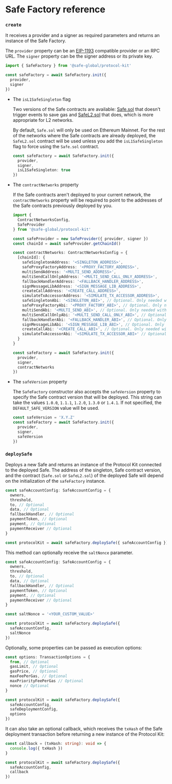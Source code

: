 # Safe Factory reference

### `create`

It receives a provider and a signer as required parameters and returns an instance of the Safe Factory.

The `provider` property can be an [EIP-1193](https://eips.ethereum.org/EIPS/eip-1193) compatible provider or an RPC URL. The `signer` property can be the signer address or its private key.

```typescript
import { SafeFactory } from '@safe-global/protocol-kit'

const safeFactory = await SafeFactory.init({
  provider,
  signer
})
```

- The `isL1SafeSingleton` flag

  Two versions of the Safe contracts are available: [Safe.sol](https://github.com/safe-global/safe-contracts/blob/v1.4.1/contracts/Safe.sol) that doesn't trigger events to save gas and [SafeL2.sol](https://github.com/safe-global/safe-contracts/blob/v1.4.1/contracts/SafeL2.sol) that does, which is more appropriate for L2 networks.

  By default, `Safe.sol` will only be used on Ethereum Mainnet. For the rest of the networks where the Safe contracts are already deployed, the `SafeL2.sol` contract will be used unless you add the `isL1SafeSingleton` flag to force using the `Safe.sol` contract.

  ```typescript
  const safeFactory = await SafeFactory.init({
    provider,
    signer,
    isL1SafeSingleton: true
  })
  ```

- The `contractNetworks` property

  If the Safe contracts aren't deployed to your current network, the `contractNetworks` property will be required to point to the addresses of the Safe contracts previously deployed by you.

  ```typescript
  import {
    ContractNetworksConfig,
    SafeProvider
  } from '@safe-global/protocol-kit'

  const safeProvider = new SafeProvider({ provider, signer })
  const chainId = await safeProvider.getChainId()

  const contractNetworks: ContractNetworksConfig = {
    [chainId]: {
      safeSingletonAddress: '<SINGLETON_ADDRESS>',
      safeProxyFactoryAddress: '<PROXY_FACTORY_ADDRESS>',
      multiSendAddress: '<MULTI_SEND_ADDRESS>',
      multiSendCallOnlyAddress: '<MULTI_SEND_CALL_ONLY_ADDRESS>',
      fallbackHandlerAddress: '<FALLBACK_HANDLER_ADDRESS>',
      signMessageLibAddress: '<SIGN_MESSAGE_LIB_ADDRESS>',
      createCallAddress: '<CREATE_CALL_ADDRESS>',
      simulateTxAccessorAddress: '<SIMULATE_TX_ACCESSOR_ADDRESS>',
      safeSingletonAbi: '<SINGLETON_ABI>', // Optional. Only needed with web3.js
      safeProxyFactoryAbi: '<PROXY_FACTORY_ABI>', // Optional. Only needed with web3.js
      multiSendAbi: '<MULTI_SEND_ABI>', // Optional. Only needed with web3.js
      multiSendCallOnlyAbi: '<MULTI_SEND_CALL_ONLY_ABI>', // Optional. Only needed with web3.js
      fallbackHandlerAbi: '<FALLBACK_HANDLER_ABI>', // Optional. Only needed with web3.js
      signMessageLibAbi: '<SIGN_MESSAGE_LIB_ABI>', // Optional. Only needed with web3.js
      createCallAbi: '<CREATE_CALL_ABI>', // Optional. Only needed with web3.js
      simulateTxAccessorAbi: '<SIMULATE_TX_ACCESSOR_ABI>' // Optional. Only needed with web3.js
    }
  }

  const safeFactory = await SafeFactory.init({
    provider,
    signer,
    contractNetworks
  })
  ```

- The `safeVersion` property

  The `SafeFactory` constructor also accepts the `safeVersion` property to specify the Safe contract version that will be deployed. This string can take the values `1.0.0`, `1.1.1`, `1.2.0`, `1.3.0` or `1.4.1`. If not specified, the `DEFAULT_SAFE_VERSION` value will be used.

  ```typescript
  const safeVersion = 'X.Y.Z'
  const safeFactory = await SafeFactory.init({
    provider,
    signer,
    safeVersion
  })
  ```

### `deploySafe`

Deploys a new Safe and returns an instance of the Protocol Kit connected to the deployed Safe. The address of the singleton, Safe contract version, and the contract (`Safe.sol` or `SafeL2.sol`) of the deployed Safe will depend on the initialization of the `safeFactory` instance.

```typescript
const safeAccountConfig: SafeAccountConfig = {
  owners,
  threshold,
  to, // Optional
  data, // Optional
  fallbackHandler, // Optional
  paymentToken, // Optional
  payment, // Optional
  paymentReceiver // Optional
}

const protocolKit = await safeFactory.deploySafe({ safeAccountConfig })
```

This method can optionally receive the `saltNonce` parameter.

```typescript
const safeAccountConfig: SafeAccountConfig = {
  owners,
  threshold,
  to, // Optional
  data, // Optional
  fallbackHandler, // Optional
  paymentToken, // Optional
  payment, // Optional
  paymentReceiver // Optional
}

const saltNonce = '<YOUR_CUSTOM_VALUE>'

const protocolKit = await safeFactory.deploySafe({
  safeAccountConfig,
  saltNonce
})
```

Optionally, some properties can be passed as execution options:

```typescript
const options: TransactionOptions = {
  from, // Optional
  gasLimit, // Optional
  gasPrice, // Optional
  maxFeePerGas, // Optional
  maxPriorityFeePerGas // Optional
  nonce // Optional
}
```

```typescript
const protocolKit = await safeFactory.deploySafe({
  safeAccountConfig,
  safeDeploymentConfig,
  options
})
```

It can also take an optional callback, which receives the `txHash` of the Safe deployment transaction before returning a new instance of the Protocol Kit:

```typescript
const callback = (txHash: string): void => {
  console.log({ txHash })
}

const protocolKit = await safeFactory.deploySafe({
  safeAccountConfig,
  callback
})
```
